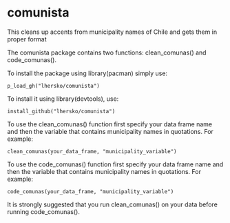 # comunista
This cleans up accents from municipality names of Chile and gets them in proper format

The comunista package contains two functions: clean_comunas() and code_comunas().

To install the package using library(pacman) simply use:
```
p_load_gh("lhersko/comunista")
```

To install it using library(devtools), use:
```
install_github("lhersko/comunista")
```

To use the clean_comunas() function first specify your data frame name and then the variable that contains municipality names in quotations. For example:
```
clean_comunas(your_data_frame, "municipality_variable")
```

To use the code_comunas() function first specify your data frame name and then the variable that contains municipality names in quotations. For example:

```
code_comunas(your_data_frame, "municipality_variable")
```
It is strongly suggested that you run clean_comunas() on your data before running code_comunas().
